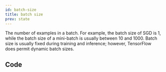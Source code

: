 ```yaml
---
id: batch-size
title: batch size
prev: state
---
```


The number of examples in a batch. For example, the batch size of SGD is 1, while the batch size of a mini-batch is usually between 10 and 1000. Batch size is usually fixed during training and inference; however, TensorFlow does permit dynamic batch sizes.

## Code